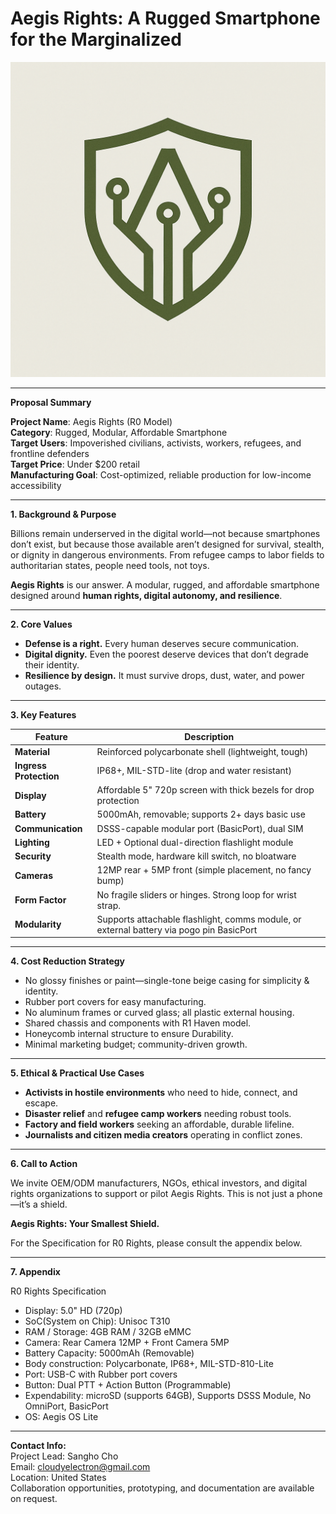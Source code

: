 # Aegis Rights: A Rugged Smartphone for the Marginalized

![Aegis Logo](https://raw.githubusercontent.com/cloudyelectron/Aegis-Mobile-Project/main/Pitch_Deck/Aegis_Mobile_%20LOGO.png)


---

**Proposal Summary**

**Project Name**: Aegis Rights (R0 Model)\
**Category**: Rugged, Modular, Affordable Smartphone\
**Target Users**: Impoverished civilians, activists, workers, refugees, and frontline defenders\
**Target Price**: Under $200 retail\
**Manufacturing Goal**: Cost-optimized, reliable production for low-income accessibility

---

**1. Background & Purpose**

Billions remain underserved in the digital world—not because smartphones don’t exist, but because those available aren’t designed for survival, stealth, or dignity in dangerous environments. From refugee camps to labor fields to authoritarian states, people need tools, not toys.

**Aegis Rights** is our answer. A modular, rugged, and affordable smartphone designed around **human rights, digital autonomy, and resilience**.

---

**2. Core Values**

- **Defense is a right.** Every human deserves secure communication.
- **Digital dignity.** Even the poorest deserve devices that don’t degrade their identity.
- **Resilience by design.** It must survive drops, dust, water, and power outages.

---

**3. Key Features**

| Feature                | Description                                                                              |
| ---------------------- | ---------------------------------------------------------------------------------------- |
| **Material**           | Reinforced polycarbonate shell (lightweight, tough)                                      |
| **Ingress Protection** | IP68+, MIL-STD-lite (drop and water resistant)                                           |
| **Display**            | Affordable 5" 720p screen with thick bezels for drop protection                          |
| **Battery**            | 5000mAh, removable; supports 2+ days basic use                                           |
| **Communication**      | DSSS-capable modular port (BasicPort), dual SIM                                          |
| **Lighting**           | LED + Optional dual-direction flashlight module                                          |
| **Security**           | Stealth mode, hardware kill switch, no bloatware                                         |
| **Cameras**            | 12MP rear + 5MP front (simple placement, no fancy bump)                                  |
| **Form Factor**        | No fragile sliders or hinges. Strong loop for wrist strap.                               |
| **Modularity**         | Supports attachable flashlight, comms module, or external battery via pogo pin BasicPort |

---

**4. Cost Reduction Strategy**

- No glossy finishes or paint—single-tone beige casing for simplicity & identity.
- Rubber port covers for easy manufacturing.
- No aluminum frames or curved glass; all plastic external housing.
- Shared chassis and components with R1 Haven model.
- Honeycomb internal structure to ensure Durability.
- Minimal marketing budget; community-driven growth.

---

**5. Ethical & Practical Use Cases**

- **Activists in hostile environments** who need to hide, connect, and escape.
- **Disaster relief** and **refugee camp workers** needing robust tools.
- **Factory and field workers** seeking an affordable, durable lifeline.
- **Journalists and citizen media creators** operating in conflict zones.

---

**6. Call to Action**

We invite OEM/ODM manufacturers, NGOs, ethical investors, and digital rights organizations to support or pilot Aegis Rights. This is not just a phone—it’s a shield.

**Aegis Rights: Your Smallest Shield.**

For the Specification for R0 Rights, please consult the appendix below.

---

**7. Appendix**

R0 Rights Specification&#x9;

-	Display: 5.0" HD (720p)
-	SoC(System on Chip): Unisoc T310
-	RAM / Storage: 4GB RAM / 32GB eMMC
-	Camera: Rear Camera 12MP + Front Camera 5MP
-	Battery Capacity: 5000mAh (Removable)
-	Body construction: Polycarbonate, IP68+, MIL-STD-810-Lite
-	Port: USB-C with Rubber port covers
-	Button: Dual PTT + Action Button (Programmable)
-	Expendability: microSD (supports 64GB), Supports DSSS Module, No OmniPort, BasicPort
-	OS: Aegis OS Lite

---

**Contact Info:**\
Project Lead: Sangho Cho\
Email: [cloudyelectron@gmail.com](mailto\:cloudyelectron@gmail.com)\
Location: United States\
Collaboration opportunities, prototyping, and documentation are available on request.
